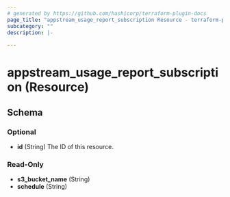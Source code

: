 ```yaml
---
# generated by https://github.com/hashicorp/terraform-plugin-docs
page_title: "appstream_usage_report_subscription Resource - terraform-provider-appstream"
subcategory: ""
description: |-
  
---
```


# appstream_usage_report_subscription (Resource)





<!-- schema generated by tfplugindocs -->
## Schema

### Optional

- **id** (String) The ID of this resource.

### Read-Only

- **s3_bucket_name** (String)
- **schedule** (String)


